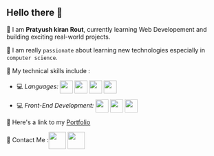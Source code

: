 ## Hello there 👋
📌 I am **Pratyush kiran Rout**, currently learning Web Developement and building exciting real-world projects.

📌 I am really `passionate` about learning new technologies especially in `computer science`.

📌 My technical skills include :


 - 💻 *Languages:*  <img align="center" height="30" src="https://img.icons8.com/color/144/000000/javascript.png"/> <img align="center" height="30" src="https://img.icons8.com/ultraviolet/480/000000/html.png"/> <img align="center" height="30" src="https://img.icons8.com/color/48/000000/python.png"/> <img align="center" height="30" src="https://img.icons8.com/color/50/000000/c-plus-plus-logo.png"/>

 - 💻 *Front-End Development:* <img align="center" height="30" src="https://img.icons8.com/color/144/000000/html-5.png"/> <img align="center" height="30" src="https://img.icons8.com/color/144/000000/css3.png"/> <img align="center" height="30" src="https://img.icons8.com/color/144/000000/javascript.png"/> 

 
 
 

📌 Here's a link to my [Portfolio](https://pratyushkiranrout.netlify.app/)


📌 Contact Me :[<img align="center" height="40" src="https://img.icons8.com/color/144/000000/linkedin.png"/>](https://www.linkedin.com/in/pratyush-kiran-57542019b/)
[<img align="center" height="40" src="https://img.icons8.com/fluent/144/000000/twitter.png"/>](https://twitter.com/kiran_pratyush)


<!-- [<img align="center" height="40" src="https://img.icons8.com/color/48/000000/hot-article.png"/>]("https://twitter.com/kiran_pratyush) -->


